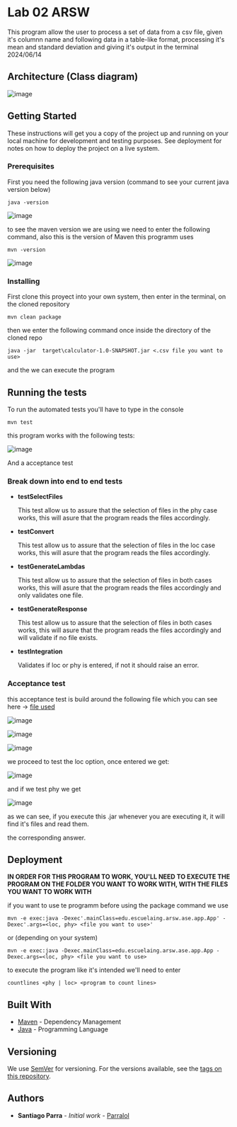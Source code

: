 # Lab 02 ARSW

This program allow the user to process a set of data from a csv file, given it's columnn name and following data in a table-like format, processing it's mean and standard deviation and giving it's output in the terminal
2024/06/14

## Architecture (Class diagram)

![image](https://github.com/Parralol/Lab02ARSW/assets/110953563/b3c10b10-cfb9-4dab-9fc8-3918e53e4e41)




## Getting Started

These instructions will get you a copy of the project up and running on your local machine for development and testing purposes. See deployment for notes on how to deploy the project on a live system.

### Prerequisites

First you need the following java version (command to see your current java version below)

```
java -version
```

![image](https://github.com/Parralol/Taller1ARSW/assets/110953563/6088e13f-2c49-4e5f-9eb3-c09642af5d65)

to see the maven version we are using we need to enter the following command, also this is the version of Maven this programm uses

```
mvn -version
```

![image](https://github.com/Parralol/Taller1ARSW/assets/110953563/0c2f20e7-a955-4aa5-bb92-a073488ba7e1)

### Installing

First clone this proyect into your own system, then enter in the terminal, on the cloned repository

```
mvn clean package
```

then we enter the following command once inside the directory of the cloned repo

```
java -jar  target\calculator-1.0-SNAPSHOT.jar <.csv file you want to use>
```
and the we can execute the program


## Running the tests

To run the automated tests you'll have to type in the console 
```
mvn test
```
this program works with the following tests:

![image](https://github.com/Parralol/Lab02ARSW/assets/110953563/fe8a0e8e-00bc-4269-8c0a-98483b6b4523)


And a acceptance test

### Break down into end to end tests

* **testSelectFiles**

    This test allow us to assure that the selection of files in the phy case works, this will asure that the program reads the files accordingly. 

* **testConvert**
  
    This test allow us to assure that the selection of files in the loc case works, this will asure that the program reads the files accordingly. 

* **testGenerateLambdas**
  
     This test allow us to assure that the selection of files in both cases works, this will asure that the program reads the files accordingly and only validates one file. 

* **testGenerateResponse**

  This test allow us to assure that the selection of files in both cases works, this will asure that the program reads the files accordingly and will validate if no file exists.

* **testIntegration**

  Validates if loc or phy is entered, if not it should raise an error.


### Acceptance test

this acceptance test is build around the following file which you can see here -> [file used]()


![image](https://github.com/Parralol/Lab02ARSW/assets/110953563/18bd4de0-b6da-4d1f-8274-96074ffa484d)



![image](https://github.com/Parralol/Lab02ARSW/assets/110953563/3de9d8ee-6e32-4f89-bbd1-4e253ce68109)


![image](https://github.com/Parralol/Lab01ARSW/assets/110953563/68b6b00b-53b8-4777-82ca-6a50336696eb)

we proceed to test the loc option, once entered we get:

![image](https://github.com/Parralol/Lab01ARSW/assets/110953563/c159f251-caf0-4a5f-a448-48451815d9f0)


and if we test phy we get

![image](https://github.com/Parralol/Lab01ARSW/assets/110953563/3cc3ca2e-6bdb-4b36-a6a2-357cc627361f)

as we can see, if you execute this .jar whenever you are executing it, it will find it's files and read them.



the corresponding answer.

## Deployment

**IN ORDER FOR THIS PROGRAM TO WORK, YOU'LL NEED TO EXECUTE THE PROGRAM ON THE FOLDER YOU WANT TO WORK WITH, WITH THE FILES YOU WANT TO WORK WITH**

if you want to use te programm before using the package command we use

```
mvn -e exec:java -Dexec'.mainClass=edu.escuelaing.arsw.ase.app.App' -Dexec'.args=<loc, phy> <file you want to use>'
```
or (depending on your system)

```
mvn -e exec:java -Dexec.mainClass=edu.escuelaing.arsw.ase.app.App -Dexec.args=<loc, phy> <file you want to use>
```

to execute the program like it's intended we'll need to enter

```
countlines <phy | loc> <program to count lines>
```

## Built With

* [Maven](https://maven.apache.org/) - Dependency Management
* [Java](https://www.oracle.com/java/technologies/) - Programming Language

## Versioning

We use [SemVer](http://semver.org/) for versioning. For the versions available, see the [tags on this repository](https://github.com/your/project/tags). 

## Authors

* **Santiago Parra** - *Initial work* - [Parralol](https://github.com/Parralol)



